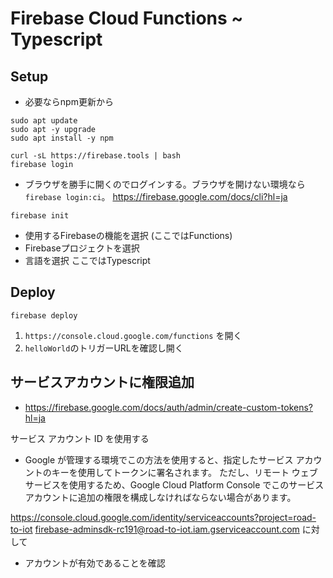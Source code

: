 Firebase Cloud Functions ~ Typescript
====

Setup
----

*   必要ならnpm更新から 
```
sudo apt update
sudo apt -y upgrade
sudo apt install -y npm   
```


```
curl -sL https://firebase.tools | bash
firebase login
```
* ブラウザを勝手に開くのでログインする。ブラウザを開けない環境なら `firebase login:ci`。
  https://firebase.google.com/docs/cli?hl=ja

```
firebase init
```

* 使用するFirebaseの機能を選択 (ここではFunctions)
* Firebaseプロジェクトを選択
* 言語を選択 ここではTypescript

Deploy
----
```
firebase deploy
```

1. `https://console.cloud.google.com/functions` を開く
2. `helloWorld`のトリガーURLを確認し開く


サービスアカウントに権限追加
----
* https://firebase.google.com/docs/auth/admin/create-custom-tokens?hl=ja

サービス アカウント ID を使用する
 - Google が管理する環境でこの方法を使用すると、指定したサービス アカウントのキーを使用してトークンに署名されます。 ただし、リモート ウェブサービスを使用するため、Google Cloud Platform Console でこのサービス アカウントに追加の権限を構成しなければならない場合があります。

https://console.cloud.google.com/identity/serviceaccounts?project=road-to-iot
firebase-adminsdk-rc191@road-to-iot.iam.gserviceaccount.com
に対して
- アカウントが有効であることを確認


